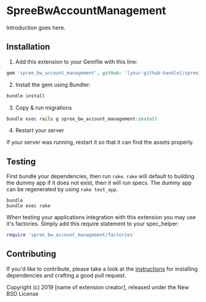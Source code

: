 # SpreeBwAccountManagement

Introduction goes here.

## Installation

1. Add this extension to your Gemfile with this line:
  ```ruby
  gem 'spree_bw_account_management', github: '[your-github-handle]/spree_bw_account_management'
  ```

2. Install the gem using Bundler:
  ```ruby
  bundle install
  ```

3. Copy & run migrations
  ```ruby
  bundle exec rails g spree_bw_account_management:install
  ```

4. Restart your server

  If your server was running, restart it so that it can find the assets properly.

## Testing

First bundle your dependencies, then run `rake`. `rake` will default to building the dummy app if it does not exist, then it will run specs. The dummy app can be regenerated by using `rake test_app`.

```shell
bundle
bundle exec rake
```

When testing your applications integration with this extension you may use it's factories.
Simply add this require statement to your spec_helper:

```ruby
require 'spree_bw_account_management/factories'
```


## Contributing

If you'd like to contribute, please take a look at the
[instructions](CONTRIBUTING.md) for installing dependencies and crafting a good
pull request.

Copyright (c) 2019 [name of extension creator], released under the New BSD License
